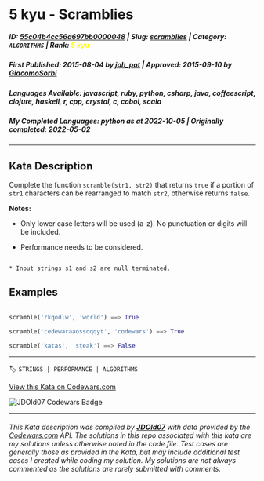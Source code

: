 # 5 kyu - Scramblies

##### **ID**: [55c04b4cc56a697bb0000048](https://www.codewars.com/kata/55c04b4cc56a697bb0000048) | **Slug**: [scramblies](https://www.codewars.com/kata/55c04b4cc56a697bb0000048) | **Category**: `ALGORITHMS` | **Rank**: <span style="color:yellow">5 kyu</span>

##### **First Published**: 2015-08-04 ***by*** [joh_pot](https://www.codewars.com/users/joh_pot) | **Approved**: 2015-09-10 ***by*** [GiacomoSorbi](https://www.codewars.com/users/GiacomoSorbi)

##### **Languages Available**: javascript, ruby, python, csharp, java, coffeescript, clojure, haskell, r, cpp, crystal, c, cobol, scala

##### **My Completed Languages**: python ***as at*** 2022-10-05 | **Originally completed**: 2022-05-02

---

## Kata Description


Complete the  function `scramble(str1, str2)` that returns `true` if a portion of ```str1``` characters can be rearranged to match ```str2```, otherwise returns ```false```.



**Notes:**

* Only lower case letters will be used (a-z). No punctuation or digits will be included.

* Performance needs to be considered.



```if:c

* Input strings s1 and s2 are null terminated.

```



## Examples



```python

scramble('rkqodlw', 'world') ==> True

scramble('cedewaraaossoqqyt', 'codewars') ==> True

scramble('katas', 'steak') ==> False

```



---


🏷 `STRINGS | PERFORMANCE | ALGORITHMS`


[View this Kata on Codewars.com](https://www.codewars.com/kata/55c04b4cc56a697bb0000048)

![](https://www.codewars.com/users/jdold07/badges/large "JDOld07 Codewars Badge")

---

###### *This Kata description was compiled by [**JDOld07**](https://tpstech.dev) with data provided by the [Codewars.com](https://www.codewars.com) API.  The solutions in this repo associated with this kata are my solutions unless otherwise noted in the code file.  Test cases are generally those as provided in the Kata, but may include additional test cases I created while coding my solution.  My solutions are not always commented as the solutions are rarely submitted with comments.*
